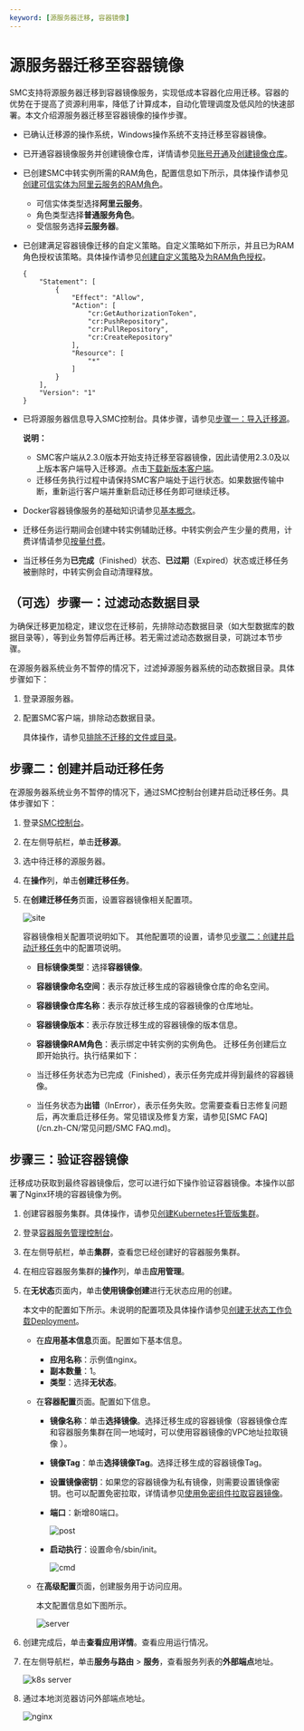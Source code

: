 ```yaml
---
keyword: [源服务器迁移, 容器镜像]
---
```


# 源服务器迁移至容器镜像

SMC支持将源服务器迁移到容器镜像服务，实现低成本容器化应用迁移。容器的优势在于提高了资源利用率，降低了计算成本，自动化管理调度及低风险的快速部署。本文介绍源服务器迁移至容器镜像的操作步骤。

-   已确认迁移源的操作系统，Windows操作系统不支持迁移至容器镜像。
-   已开通容器镜像服务并创建镜像仓库，详情请参见[账号开通]()及[创建镜像仓库]()。
-   已创建SMC中转实例所需的RAM角色，配置信息如下所示，具体操作请参见[创建可信实体为阿里云服务的RAM角色](/cn.zh-CN/角色管理/创建RAM角色/创建可信实体为阿里云服务的RAM角色.md)。
    -   可信实体类型选择**阿里云服务**。
    -   角色类型选择**普通服务角色**。
    -   受信服务选择**云服务器**。
-   已创建满足容器镜像迁移的自定义策略。自定义策略如下所示，并且已为RAM角色授权该策略。具体操作请参见[创建自定义策略](/cn.zh-CN/权限策略管理/自定义策略/创建自定义策略.md)及[为RAM角色授权](/cn.zh-CN/角色管理/为RAM角色授权.md)。

    ```
    {
        "Statement": [
            {
                "Effect": "Allow",
                "Action": [
                    "cr:GetAuthorizationToken",
                    "cr:PushRepository",
                    "cr:PullRepository",
                    "cr:CreateRepository"
                ],
                "Resource": [
                    "*"
                ]
            }
        ],
        "Version": "1"
    }
    ```

-   已将源服务器信息导入SMC控制台。具体步骤，请参见[步骤一：导入迁移源](/cn.zh-CN/用户指南/步骤一：导入迁移源.md)。

    **说明：**

    -   SMC客户端从2.3.0版本开始支持迁移至容器镜像，因此请使用2.3.0及以上版本客户端导入迁移源。点击[下载新版本客户端](http://p2v-tools.oss-cn-hangzhou.aliyuncs.com/smc/Alibaba_Cloud_Migration_Tool.zip)。
    -   迁移任务执行过程中请保持SMC客户端处于运行状态。如果数据传输中断，重新运行客户端并重新启动迁移任务即可继续迁移。

-   Docker容器镜像服务的基础知识请参见[基本概念]()。
-   迁移任务运行期间会创建中转实例辅助迁移。中转实例会产生少量的费用，计费详情请参见[按量付费](/cn.zh-CN/产品计费/计费方式/按量付费.md)。
-   当迁移任务为**已完成**（Finished）状态、**已过期**（Expired）状态或迁移任务被删除时，中转实例会自动清理释放。

## （可选）步骤一：过滤动态数据目录

为确保迁移更加稳定，建议您在迁移前，先排除动态数据目录（如大型数据库的数据目录等），等到业务暂停后再迁移。若无需过滤动态数据目录，可跳过本节步骤。

在源服务器系统业务不暂停的情况下，过滤掉源服务器系统的动态数据目录。具体步骤如下：

1.  登录源服务器。

2.  配置SMC客户端，排除动态数据目录。

    具体操作，请参见[排除不迁移的文件或目录](/cn.zh-CN/用户指南/步骤一：导入迁移源.mdstep_pln_qm7_6rn)。


## 步骤二：创建并启动迁移任务

在源服务器系统业务不暂停的情况下，通过SMC控制台创建并启动迁移任务。具体步骤如下：

1.  登录[SMC控制台](https://smc.console.aliyun.com/)。

2.  在左侧导航栏，单击**迁移源**。

3.  选中待迁移的源服务器。

4.  在**操作**列，单击**创建迁移任务**。

5.  在**创建迁移任务**页面，设置容器镜像相关配置项。

    ![site](https://static-aliyun-doc.oss-accelerate.aliyuncs.com/assets/img/zh-CN/3763659951/p128528.png)

    容器镜像相关配置项说明如下。 其他配置项的设置，请参见[步骤二：创建并启动迁移任务](/cn.zh-CN/用户指南/步骤二：创建并启动迁移任务.md)中的配置项说明。

    -   **目标镜像类型**：选择**容器镜像**。
    -   **容器镜像命名空间**：表示存放迁移生成的容器镜像仓库的命名空间。
    -   **容器镜像仓库名称**：表示存放迁移生成的容器镜像的仓库地址。
    -   **容器镜像版本**：表示存放迁移生成的容器镜像的版本信息。
    -   **容器镜像RAM角色**：表示绑定中转实例的实例角色。
    迁移任务创建后立即开始执行。执行结果如下：

    -   当迁移任务状态为已完成（Finished），表示任务完成并得到最终的容器镜像。
    -   当任务状态为**出错**（InError），表示任务失败。您需要查看日志修复问题后，再次重启迁移任务。常见错误及修复方案，请参见[SMC FAQ](/cn.zh-CN/常见问题/SMC FAQ.md)。

## 步骤三：验证容器镜像

迁移成功获取到最终容器镜像后，您可以进行如下操作验证容器镜像。本操作以部署了Nginx环境的容器镜像为例。

1.  创建容器服务集群。具体操作，请参见[创建Kubernetes托管版集群](/cn.zh-CN/Kubernetes集群用户指南/集群/创建集群/创建Kubernetes托管版集群.md)。

2.  登录[容器服务管理控制台](https://cs.console.aliyun.com)。

3.  在左侧导航栏，单击**集群**，查看您已经创建好的容器服务集群。

4.  在相应容器服务集群的**操作**列，单击**应用管理**。

5.  在**无状态**页面内，单击**使用镜像创建**进行无状态应用的创建。

    本文中的配置如下所示。未说明的配置项及具体操作请参见[创建无状态工作负载Deployment](/cn.zh-CN/Kubernetes集群用户指南/应用/工作负载/创建无状态工作负载Deployment.md)。

    -   在**应用基本信息**页面。配置如下基本信息。
        -   **应用名称**：示例值nginx。
        -   **副本数量**：1。
        -   **类型**：选择**无状态**。
    -   在**容器配置**页面。配置如下信息。
        -   **镜像名称**：单击**选择镜像**。选择迁移生成的容器镜像（容器镜像仓库和容器服务集群在同一地域时，可以使用容器镜像的VPC地址拉取镜像 ）。
        -   **镜像Tag**：单击**选择镜像Tag**。选择迁移生成的容器镜像Tag。
        -   **设置镜像密钥**：如果您的容器镜像为私有镜像，则需要设置镜像密钥。也可以配置免密拉取，详情请参见[使用免密组件拉取容器镜像](/cn.zh-CN/Kubernetes集群用户指南/应用/镜像/使用免密组件拉取容器镜像.md)。
        -   **端口**：新增80端口。

            ![post](https://static-aliyun-doc.oss-accelerate.aliyuncs.com/assets/img/zh-CN/3763659951/p128494.png)

        -   **启动执行**：设置命令/sbin/init。

            ![cmd](https://static-aliyun-doc.oss-accelerate.aliyuncs.com/assets/img/zh-CN/3763659951/p128496.png)

    -   在**高级配置**页面，创建服务用于访问应用。

        本文配置信息如下图所示。

        ![server](https://static-aliyun-doc.oss-accelerate.aliyuncs.com/assets/img/zh-CN/3763659951/p128500.png)

6.  创建完成后，单击**查看应用详情**。查看应用运行情况。

7.  在左侧导航栏，单击**服务与路由** \> **服务**，查看服务列表的**外部端点**地址。

    ![k8s server](https://static-aliyun-doc.oss-accelerate.aliyuncs.com/assets/img/zh-CN/0358517161/p139761.png)

8.  通过本地浏览器访问外部端点地址。

    ![nginx](https://static-aliyun-doc.oss-accelerate.aliyuncs.com/assets/img/zh-CN/4763659951/p128509.png)


